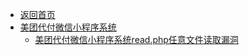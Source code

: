 - [返回首页](/)
- [美团代付微信小程序系统](美团代付微信小程序系统/)
  - [美团代付微信小程序系统read.php任意文件读取漏洞](美团代付微信小程序系统/美团代付微信小程序系统read.php任意文件读取漏洞.md)
